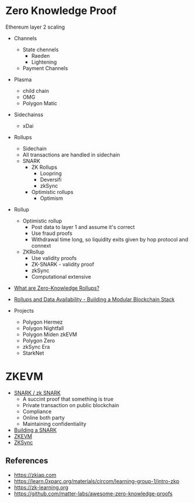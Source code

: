 # Zero Knowledge Proof

Ethereum layer 2 scaling
- Channels
    - State chennels
        - Raeden
        - Lightening
    - Payment Channels
- Plasma 
    - child chain
    - OMG
    - Polygon Matic
- Sidechainss
    - xDai
- Rollups
    - Sidechain
    - All transactions are handled in sidechain
    - SNARK
        - ZK Rollups
            - Loopring
            - Deversifi
            - zkSync
        - Optimistic rollups
            - Optimism

- Rollup
    - Optimistic rollup
        - Post data to layer 1 and assume it's correct
        - Use fraud proofs
        - Withdrawal time long, so liquidity exits given by hop protocol and connext
    - ZKRollup
        - Use validity proofs
        - ZK-SNARK - validity proof
        - zkSync
        - Computational extensive

- [What are Zero-Knowledge Rollups?](https://pixelplex.io/blog/overview-of-zk-rollups/)
- [Rollups and Data Availability - Building a Modular Blockchain Stack](https://youtu.be/PaSa6vvbeRk)

- Projects
    - Polygon Hermez
    - Polygon Nightfall
    - Polygon Miden zkEVM
    - Polygon Zero
    - zkSync Era
    - StarkNet

# ZKEVM

- [SNARK / zk SNARK](https://youtu.be/h-94UhJLeck?list=PLj80z0cJm8QErn3akRcqvxUsyXWC81OGq)
    - A succint proof that something is true
    - Private transaction on public blockchain
    - Compliance
    - Online both party
    - Maintaining confidentiality
- [Building a SNARK](https://youtu.be/J4pVTamUBvU?list=PLj80z0cJm8QErn3akRcqvxUsyXWC81OGq)
- [ZKEVM](https://pixelplex.io/blog/zkevm-explained)
- [ZKSync](https://era.zksync.io/docs/reference/concepts/zkSync.html#the-state-of-zksync)

## References
- https://zkiap.com
- https://learn.0xparc.org/materials/circom/learning-group-1/intro-zkp
- https://zk-learning.org
- https://github.com/matter-labs/awesome-zero-knowledge-proofs